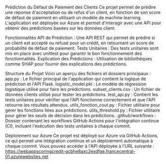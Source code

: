 Prédiction du Défaut de Paiement des Clients
Ce projet permet de prédire une réponse d'acceptation ou de refus d'un client, en fonction de son score de défaut de paiement en utilisant un modèle de machine learning. 
L'application est déployée sur Azure et permet d'interagir avec une API pour obtenir des prédictions basées sur les données client.

Fonctionnalités
API de Prédiction : Une API REST qui permet de prédire si un client est accepté ou refusé pour un crédit, en retournant un score de probabilité de défaut de paiement.
Tests Unitaires : Des tests unitaires sont mis en place avec unittest pour garantir le bon fonctionnement des fonctionnalités.
Explication des Prédictions : Utilisation de bibliothèques comme SHAP pour fournir des explications des prédictions.

Structure du Projet
Voici un aperçu des fichiers et dossiers principaux :
app.py : Le fichier principal de l'application qui contient la logique de prédiction et l'API Flask.
logistic_model.pkl : Le modèle de régression logistique utilisé pour faire les prédictions.
subset_clients.csv : Un fichier de données clients utilisé pour tester les prédictions.
test_api.py : Contient les tests unitaires pour vérifier que l'API fonctionne correctement et que l'API retourne les résultats attendus.
utils_fonction_cout.py : Fichier utilitaire pour gérer les fonctions liées aux prédictions.
utils_threshold.py : Fichier utilitaire pour gérer les seuils de décision dans les prédictions.
.github/workflows : Dossier contenant les workflows GitHub Actions pour l'intégration continue (CI), incluant l'exécution des tests unitaires à chaque commit.

Déploiement sur Azure
Ce projet est déployé sur Azure via GitHub Actions, ce qui permet une intégration continue et un déploiement automatique à chaque commit. Vous pouvez accéder à l'API déployée à l'URL suivante :
https://webappscoringcredit-gcbhe8axc2exdfge.francecentral-01.azurewebsites.net
